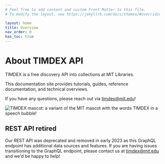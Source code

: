 ```yaml
---
# Feel free to add content and custom Front Matter to this file.
# To modify the layout, see https://jekyllrb.com/docs/themes/#overriding-theme-defaults

layout: home
title: Overview
nav_order: 0
has_toc: true
---
```

# About TIMDEX API

TIMDEX is a free discovery API into collections at MIT Libraries.

This documentation site provides tutorials, guides, reference documentation, and technical overviews.

If you have any questions, please reach out via timdex@mit.edu!

![TIMDEX mascot: a variant of the MIT mascot with the words TIMDEX in a speech bubble!](/timdex/assets/images/timdex-beaver.png)

## REST API retired

Our REST API was deprecated and removed in early 2023 as this GraphQL endpoint has additional data sources and features. If you are having issues transitioning to the GraphQL endpoint, please contact us at timdex@mit.edu and we'd be happy to help!
